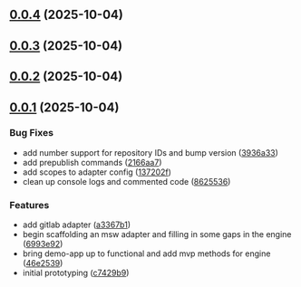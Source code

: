 ## [0.0.4](https://github.com/cmgriffing/oh-my-ghaad/compare/v0.0.3...v0.0.4) (2025-10-04)



## [0.0.3](https://github.com/cmgriffing/oh-my-ghaad/compare/v0.0.2...v0.0.3) (2025-10-04)



## [0.0.2](https://github.com/cmgriffing/oh-my-ghaad/compare/v0.0.1...v0.0.2) (2025-10-04)



## [0.0.1](https://github.com/cmgriffing/oh-my-ghaad/compare/c7429b9154b82e94b4a214489b11e9b80642e0c7...v0.0.1) (2025-10-04)


### Bug Fixes

* add number support for repository IDs and bump version ([3936a33](https://github.com/cmgriffing/oh-my-ghaad/commit/3936a338152d51ce71959a97d11b157ef8e8f619))
* add prepublish commands ([2166aa7](https://github.com/cmgriffing/oh-my-ghaad/commit/2166aa72c0e983ba106181a7ea24e2c61eabe28c))
* add scopes to adapter config ([137202f](https://github.com/cmgriffing/oh-my-ghaad/commit/137202f28b3dcf538947e17b42b299a888869e4b))
* clean up console logs and commented code ([8625536](https://github.com/cmgriffing/oh-my-ghaad/commit/8625536d411035ab4ebfc0729e88f61b31d5342b))


### Features

* add gitlab adapter ([a3367b1](https://github.com/cmgriffing/oh-my-ghaad/commit/a3367b1690c534c4d1fe19be6a287171226d9590))
* begin scaffolding an msw adapter and filling in some gaps in the engine ([6993e92](https://github.com/cmgriffing/oh-my-ghaad/commit/6993e928dd55e5cd44c0c0ae8e81d126e2ec8b90))
* bring demo-app up to functional and add mvp methods for engine ([46e2539](https://github.com/cmgriffing/oh-my-ghaad/commit/46e2539da2b72e0d1f95ce739d19f5137a726adb))
* initial prototyping ([c7429b9](https://github.com/cmgriffing/oh-my-ghaad/commit/c7429b9154b82e94b4a214489b11e9b80642e0c7))



